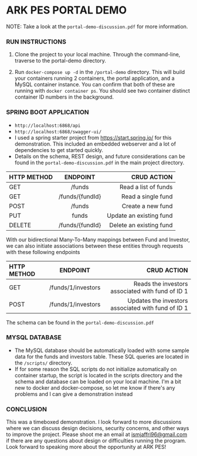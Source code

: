 # ARK PES PORTAL DEMO

NOTE: Take a look at the ```portal-demo-discussion.pdf``` for more information.

### RUN INSTRUCTIONS

1. Clone the project to your local machine. Through the command-line, traverse to the portal-demo directory.

2. Run ```docker-compose up -d``` in the ```/portal-demo``` directory. This will build your containers running 2 containers, the portal application, and a MySQL container instance. You can confirm that both of these are running with ```docker container ps```. You should see two container distinct container ID numbers in the background.

### SPRING BOOT APPLICATION
- ```http://localhost:6868/api```
- ```http://localhost:6868/swagger-ui/```
- I used a spring starter project from https://start.spring.io/ for this demonstration. This included an embedded webserver and a lot of dependencies to get started quickly.
- Details on the schema, REST design, and future considerations can be found in the ```portal-demo-discussion.pdf``` in the main project directory.

| HTTP METHOD      | ENDPOINT | CRUD ACTION      |
| :--------        |    :----:   |          ---: |
| GET      | /funds       | Read a list of funds   |
| GET   | /funds/{fundId}        | Read a single fund      |
| POST   | /funds        | Create a new fund      |
| PUT   | funds        | Update an existing fund      |
| DELETE   | /funds/{fundId}        | Delete an existing fund      |

With our bidirectional Many-To-Many mappings between Fund and Investor, we can also initiate associations between these entities through requests with these following endpoints

| HTTP METHOD      | ENDPOINT | CRUD ACTION      |
| :--------        |    :----:   |          ---: |
| GET      | /funds/1/investors      | Reads the investors associated with fund of ID 1|
| POST      | /funds/1/investors      | Updates the investors associated with fund of ID 1|

The schema can be found in the ```portal-demo-discussion.pdf```



### MYSQL DATABASE
- The MySQL database should be automatically loaded with some sample data for the funds and investors table. These SQL queries are located in the ```/scripts/``` directory.
- If for some reason the SQL scripts do not initialize automatically on container startup, the script is located in the scripts directory and the schema and database can be loaded on your local machine. I'm a bit new to docker and docker-compose, so let me know if there's any problems and I can give a demonstration instead

### CONCLUSION
This was a timeboxed demonstration. I look forward to more discussions where we can discuss design decisions, security concerns, and other ways to improve the project. Please shoot me an email at ismjaffri96@gmail.com if there are any questions about design or difficulties running the program. Look forward to speaking more about the opportunity at ARK PES!
